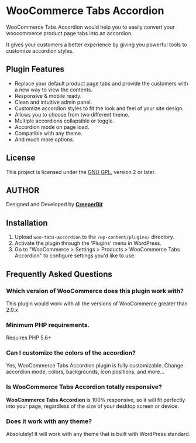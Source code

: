 # WooCommerce Tabs Accordion

WooCommerce Tabs Accordion would help you to easily convert your woocommerce product page tabs into an accordion.

It gives your customers a better experience by giving you powerful tools to customize accordion styles.

## Plugin Features

- Replace your default product page tabs and provide the customers with a new way to view the contents.
- Responsive & mobile ready.
- Clean and intuitive admin panel.
- Customize accordion styles to fit the look and feel of your site design.
- Allows you to choose from two different theme.
- Multiple accordions collapsible or toggle.
- Accordion mode on page load.
- Compatible with any theme.
- And much more options.

## License

This project is licensed under the [GNU GPL](http://www.gnu.org/licenses/old-licenses/gpl-2.0.html), version 2 or later.

## AUTHOR

Designed and Developed by [__CreeperBit__](https://creeperbit.com/)

## Installation

1. Upload `woo-tabs-accordion` to the `/wp-content/plugins/` directory.
2. Activate the plugin through the 'Plugins' menu in WordPress.
3. Go to "WooCommerce > Settings > Products > WooCommerce Tabs Accordion" to configure settings you'd like to use.

## Frequently Asked Questions

### Which version of WooCommerce does this plugin work with?

This plugin would work with all the versions of WooCommerce greater than 2.0.x

### Minimum PHP requirements.

Requires PHP 5.6+

### Can I customize the colors of the accordion?

Yes, WooCommerce Tabs Accordion plugin is fully customizable. Change accordion mode, colors, backgrounds, icon positions, and more…

### Is WooCommerce Tabs Accordion totally responsive?

**WooCommerce Tabs Accordion** is 100% responsive, so it will fit perfectly into your page, regardless of the size of your desktop screen or device.

### Does it work with any theme?

Absolutely! It will work with any theme that is built with WordPress standard.